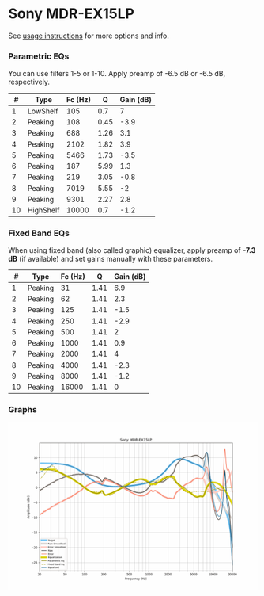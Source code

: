 # Sony MDR-EX15LP
See [usage instructions](https://github.com/jaakkopasanen/AutoEq#usage) for more options and info.

### Parametric EQs
You can use filters 1-5 or 1-10. Apply preamp of -6.5 dB or -6.5 dB, respectively.

|   # | Type      |   Fc (Hz) |    Q |   Gain (dB) |
|-----|-----------|-----------|------|-------------|
|   1 | LowShelf  |       105 | 0.7  |         7   |
|   2 | Peaking   |       108 | 0.45 |        -3.9 |
|   3 | Peaking   |       688 | 1.26 |         3.1 |
|   4 | Peaking   |      2102 | 1.82 |         3.9 |
|   5 | Peaking   |      5466 | 1.73 |        -3.5 |
|   6 | Peaking   |       187 | 5.99 |         1.3 |
|   7 | Peaking   |       219 | 3.05 |        -0.8 |
|   8 | Peaking   |      7019 | 5.55 |        -2   |
|   9 | Peaking   |      9301 | 2.27 |         2.8 |
|  10 | HighShelf |     10000 | 0.7  |        -1.2 |

### Fixed Band EQs
When using fixed band (also called graphic) equalizer, apply preamp of **-7.3 dB** (if available) and set gains manually with these parameters.

|   # | Type    |   Fc (Hz) |    Q |   Gain (dB) |
|-----|---------|-----------|------|-------------|
|   1 | Peaking |        31 | 1.41 |         6.9 |
|   2 | Peaking |        62 | 1.41 |         2.3 |
|   3 | Peaking |       125 | 1.41 |        -1.5 |
|   4 | Peaking |       250 | 1.41 |        -2.9 |
|   5 | Peaking |       500 | 1.41 |         2   |
|   6 | Peaking |      1000 | 1.41 |         0.9 |
|   7 | Peaking |      2000 | 1.41 |         4   |
|   8 | Peaking |      4000 | 1.41 |        -2.3 |
|   9 | Peaking |      8000 | 1.41 |        -1.2 |
|  10 | Peaking |     16000 | 1.41 |         0   |

### Graphs
![](./Sony%20MDR-EX15LP.png)
